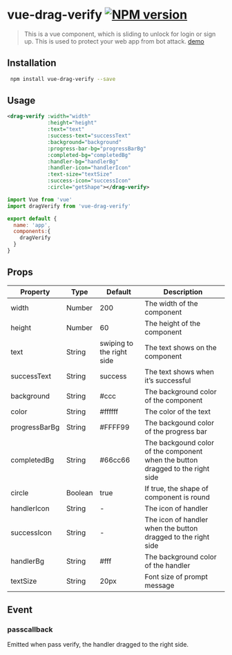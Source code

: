 # vue-drag-verify [![NPM version](https://img.shields.io/npm/v/vue-drag-verify.svg)](https://www.npmjs.com/package/vue-drag-verify)

> This is a vue component, which is sliding to unlock for login or sign up. This is used to protect your web app from bot attack.
[demo](https://ashleylv.github.io/vue-drag-verify/)

## Installation

``` bash
 npm install vue-drag-verify --save
```

## Usage
``` xml
<drag-verify :width="width" 
			 :height="height" 
			 :text="text" 
			 :success-text="successText" 
			 :background="background" 
			 :progress-bar-bg="progressBarBg" 
			 :completed-bg="completedBg" 
			 :handler-bg="handlerBg" 
			 :handler-icon="handlerIcon" 
			 :text-size="textSize" 
			 :success-icon="successIcon" 
			 :circle="getShape"></drag-verify>
```

``` javascript
import Vue from 'vue'
import dragVerify from 'vue-drag-verify'

export default {
  name: 'app',
  components:{
    dragVerify
  }
}
```
## Props

Property|Type|Default|Description
---|---|---|---
width|Number|200|The width of the component
height|Number|60|The height of the component
text|String|swiping to the right side|The text shows on the component
successText|String|success|The text shows when it’s successful
background|String|#ccc|The background color of the component
color|String|#ffffff|The color of the text
progressBarBg|String|#FFFF99|The backgound color of the progress bar
completedBg|String|#66cc66|The backgound color of the component when the button dragged to the right side
circle|Boolean|true|If true, the shape of component is round
handlerIcon|String|-|The icon of handler
successIcon|String|-|The icon of handler when the button dragged to the right side
handlerBg|String|#fff|The background color of the handler
textSize|String|20px|Font size of prompt message


## Event

### passcallback
Emitted when pass verify, the handler dragged to the right side.
